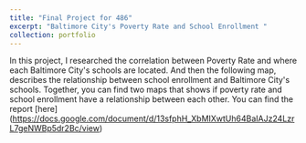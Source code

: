 ```yaml
---
title: "Final Project for 486"
excerpt: "Baltimore City's Poverty Rate and School Enrollment "
collection: portfolio 
---
```


In this project, I researched the correlation between Poverty Rate and where each Baltimore City's schools are located. And then the following map, describes the relationship between school enrollment and Baltimore City's schools. Together, you can find two maps that shows if poverty rate and school enrollment have a relationship between each other. You can find the report [here] (https://docs.google.com/document/d/13sfphH_XbMIXwtUh64BaIAJz24LzrL7geNWBp5dr2Bc/view)
